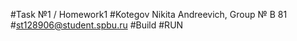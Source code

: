 #Task №1 / Homework1
#Kotegov Nikita Andreevich, Group № B 81
#st128906@student.spbu.ru
#Build
#RUN
